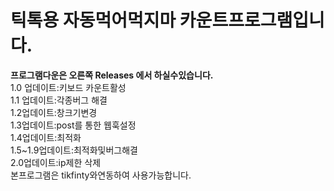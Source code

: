 # 틱톡용 자동먹어먹지마 카운트프로그램입니다.
**프로그램다운은 오른쪽 Releases 에서 하실수있습니다.**    
1.0 업데이트:키보드 카운트활성     
1.1 업데이트:각종버그 해결    
1.2업데이트:창크기변경    
1.3업데이트:post를 통한 웹훅설정    
1.4업데이트:최적화    
1.5~1.9업데이트:최적화및버그해결    
2.0업데이트:ip제한 삭제    
본프로그램은 tikfinty와연동하여 사용가능합니다.  

